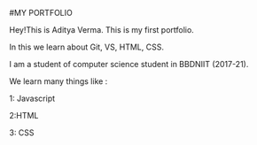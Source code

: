 #MY PORTFOLIO

Hey!This is Aditya Verma. This is my first portfolio. 

In this we learn about Git, VS, HTML, CSS. 

I am a student of computer science student in BBDNIIT (2017-21).  

We learn many things like :

1: Javascript

2:HTML

3: CSS